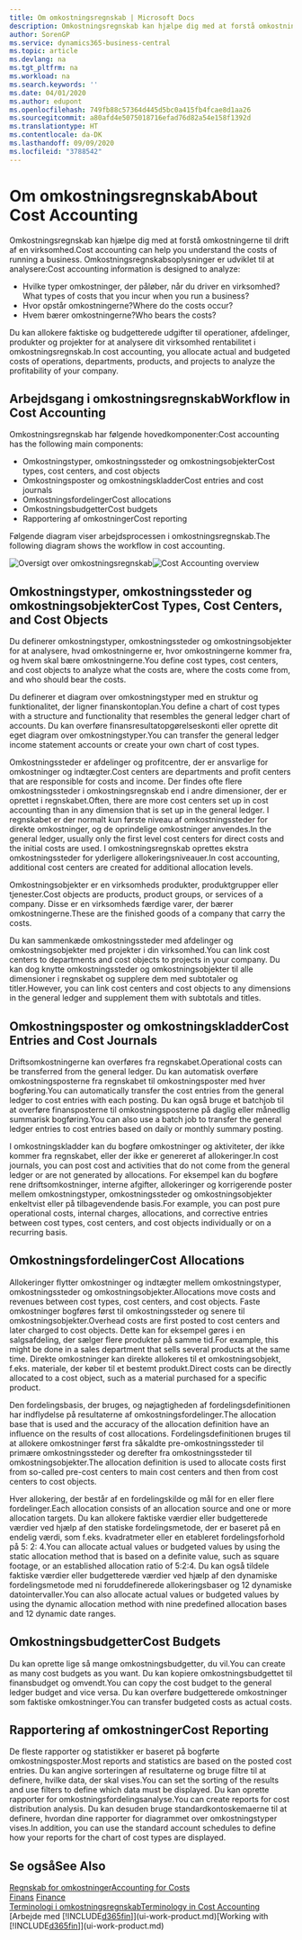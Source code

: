 ```yaml
---
title: Om omkostningsregnskab | Microsoft Docs
description: Omkostningsregnskab kan hjælpe dig med at forstå omkostningerne til drift af en virksomhed.
author: SorenGP
ms.service: dynamics365-business-central
ms.topic: article
ms.devlang: na
ms.tgt_pltfrm: na
ms.workload: na
ms.search.keywords: ''
ms.date: 04/01/2020
ms.author: edupont
ms.openlocfilehash: 749fb88c57364d445d5bc0a415fb4fcae8d1aa26
ms.sourcegitcommit: a80afd4e5075018716efad76d82a54e158f1392d
ms.translationtype: HT
ms.contentlocale: da-DK
ms.lasthandoff: 09/09/2020
ms.locfileid: "3788542"
---
```

# <a name="about-cost-accounting"></a><span data-ttu-id="da2d0-103">Om omkostningsregnskab</span><span class="sxs-lookup"><span data-stu-id="da2d0-103">About Cost Accounting</span></span>
<span data-ttu-id="da2d0-104">Omkostningsregnskab kan hjælpe dig med at forstå omkostningerne til drift af en virksomhed.</span><span class="sxs-lookup"><span data-stu-id="da2d0-104">Cost accounting can help you understand the costs of running a business.</span></span> <span data-ttu-id="da2d0-105">Omkostningsregnskabsoplysninger er udviklet til at analysere:</span><span class="sxs-lookup"><span data-stu-id="da2d0-105">Cost accounting information is designed to analyze:</span></span>  

-   <span data-ttu-id="da2d0-106">Hvilke typer omkostninger, der påløber, når du driver en virksomhed?</span><span class="sxs-lookup"><span data-stu-id="da2d0-106">What types of costs that you incur when you run a business?</span></span>  
-   <span data-ttu-id="da2d0-107">Hvor opstår omkostningerne?</span><span class="sxs-lookup"><span data-stu-id="da2d0-107">Where do the costs occur?</span></span>  
-   <span data-ttu-id="da2d0-108">Hvem bærer omkostningerne?</span><span class="sxs-lookup"><span data-stu-id="da2d0-108">Who bears the costs?</span></span>  

<span data-ttu-id="da2d0-109">Du kan allokere faktiske og budgetterede udgifter til operationer, afdelinger, produkter og projekter for at analysere dit virksomhed rentabilitet i omkostningsregnskab.</span><span class="sxs-lookup"><span data-stu-id="da2d0-109">In cost accounting, you allocate actual and budgeted costs of operations, departments, products, and projects to analyze the profitability of your company.</span></span>  

## <a name="workflow-in-cost-accounting"></a><span data-ttu-id="da2d0-110">Arbejdsgang i omkostningsregnskab</span><span class="sxs-lookup"><span data-stu-id="da2d0-110">Workflow in Cost Accounting</span></span>  
<span data-ttu-id="da2d0-111">Omkostningsregnskab har følgende hovedkomponenter:</span><span class="sxs-lookup"><span data-stu-id="da2d0-111">Cost accounting has the following main components:</span></span>  

-   <span data-ttu-id="da2d0-112">Omkostningstyper, omkostningssteder og omkostningsobjekter</span><span class="sxs-lookup"><span data-stu-id="da2d0-112">Cost types, cost centers, and cost objects</span></span>  
-   <span data-ttu-id="da2d0-113">Omkostningsposter og omkostningskladder</span><span class="sxs-lookup"><span data-stu-id="da2d0-113">Cost entries and cost journals</span></span>  
-   <span data-ttu-id="da2d0-114">Omkostningsfordelinger</span><span class="sxs-lookup"><span data-stu-id="da2d0-114">Cost allocations</span></span>  
-   <span data-ttu-id="da2d0-115">Omkostningsbudgetter</span><span class="sxs-lookup"><span data-stu-id="da2d0-115">Cost budgets</span></span>
-   <span data-ttu-id="da2d0-116">Rapportering af omkostninger</span><span class="sxs-lookup"><span data-stu-id="da2d0-116">Cost reporting</span></span>  

<span data-ttu-id="da2d0-117">Følgende diagram viser arbejdsprocessen i omkostningsregnskab.</span><span class="sxs-lookup"><span data-stu-id="da2d0-117">The following diagram shows the workflow in cost accounting.</span></span>  

<span data-ttu-id="da2d0-118">![Oversigt over omkostningsregnskab](media/costaccountingoverview.png "OversigtOverOmkostningsregnskab")</span><span class="sxs-lookup"><span data-stu-id="da2d0-118">![Cost Accounting overview](media/costaccountingoverview.png "CostAccountingOverview")</span></span>  

## <a name="cost-types-cost-centers-and-cost-objects"></a><span data-ttu-id="da2d0-119">Omkostningstyper, omkostningssteder og omkostningsobjekter</span><span class="sxs-lookup"><span data-stu-id="da2d0-119">Cost Types, Cost Centers, and Cost Objects</span></span>  
<span data-ttu-id="da2d0-120">Du definerer omkostningstyper, omkostningssteder og omkostningsobjekter for at analysere, hvad omkostningerne er, hvor omkostningerne kommer fra, og hvem skal bære omkostningerne.</span><span class="sxs-lookup"><span data-stu-id="da2d0-120">You define cost types, cost centers, and cost objects to analyze what the costs are, where the costs come from, and who should bear the costs.</span></span>  

<span data-ttu-id="da2d0-121">Du definerer et diagram over omkostningstyper med en struktur og funktionalitet, der ligner finanskontoplan.</span><span class="sxs-lookup"><span data-stu-id="da2d0-121">You define a chart of cost types with a structure and functionality that resembles the general ledger chart of accounts.</span></span> <span data-ttu-id="da2d0-122">Du kan overføre finansresultatopgørelseskonti eller oprette dit eget diagram over omkostningstyper.</span><span class="sxs-lookup"><span data-stu-id="da2d0-122">You can transfer the general ledger income statement accounts or create your own chart of cost types.</span></span>  

<span data-ttu-id="da2d0-123">Omkostningssteder er afdelinger og profitcentre, der er ansvarlige for omkostninger og indtægter.</span><span class="sxs-lookup"><span data-stu-id="da2d0-123">Cost centers are departments and profit centers that are responsible for costs and income.</span></span> <span data-ttu-id="da2d0-124">Der findes ofte flere omkostningssteder i omkostningsregnskab end i andre dimensioner, der er oprettet i regnskabet.</span><span class="sxs-lookup"><span data-stu-id="da2d0-124">Often, there are more cost centers set up in cost accounting than in any dimension that is set up in the general ledger.</span></span> <span data-ttu-id="da2d0-125">I regnskabet er der normalt kun første niveau af omkostningssteder for direkte omkostninger, og de oprindelige omkostninger anvendes.</span><span class="sxs-lookup"><span data-stu-id="da2d0-125">In the general ledger, usually only the first level cost centers for direct costs and the initial costs are used.</span></span> <span data-ttu-id="da2d0-126">I omkostningsregnskab oprettes ekstra omkostningssteder for yderligere allokeringsniveauer.</span><span class="sxs-lookup"><span data-stu-id="da2d0-126">In cost accounting, additional cost centers are created for additional allocation levels.</span></span>  

<span data-ttu-id="da2d0-127">Omkostningsobjekter er en virksomheds produkter, produktgrupper eller tjenester.</span><span class="sxs-lookup"><span data-stu-id="da2d0-127">Cost objects are products, product groups, or services of a company.</span></span> <span data-ttu-id="da2d0-128">Disse er en virksomheds færdige varer, der bærer omkostningerne.</span><span class="sxs-lookup"><span data-stu-id="da2d0-128">These are the finished goods of a company that carry the costs.</span></span>  

<span data-ttu-id="da2d0-129">Du kan sammenkæde omkostningssteder med afdelinger og omkostningsobjekter med projekter i din virksomhed.</span><span class="sxs-lookup"><span data-stu-id="da2d0-129">You can link cost centers to departments and cost objects to projects in your company.</span></span> <span data-ttu-id="da2d0-130">Du kan dog knytte omkostningssteder og omkostningsobjekter til alle dimensioner i regnskabet og supplere dem med subtotaler og titler.</span><span class="sxs-lookup"><span data-stu-id="da2d0-130">However, you can link cost centers and cost objects to any dimensions in the general ledger and supplement them with subtotals and titles.</span></span>  

## <a name="cost-entries-and-cost-journals"></a><span data-ttu-id="da2d0-131">Omkostningsposter og omkostningskladder</span><span class="sxs-lookup"><span data-stu-id="da2d0-131">Cost Entries and Cost Journals</span></span>  
<span data-ttu-id="da2d0-132">Driftsomkostningerne kan overføres fra regnskabet.</span><span class="sxs-lookup"><span data-stu-id="da2d0-132">Operational costs can be transferred from the general ledger.</span></span> <span data-ttu-id="da2d0-133">Du kan automatisk overføre omkostningsposterne fra regnskabet til omkostningsposter med hver bogføring.</span><span class="sxs-lookup"><span data-stu-id="da2d0-133">You can automatically transfer the cost entries from the general ledger to cost entries with each posting.</span></span> <span data-ttu-id="da2d0-134">Du kan også bruge et batchjob til at overføre finansposterne til omkostningsposterne på daglig eller månedlig summarisk bogføring.</span><span class="sxs-lookup"><span data-stu-id="da2d0-134">You can also use a batch job to transfer the general ledger entries to cost entries based on daily or monthly summary posting.</span></span>  

<span data-ttu-id="da2d0-135">I omkostningskladder kan du bogføre omkostninger og aktiviteter, der ikke kommer fra regnskabet, eller der ikke er genereret af allokeringer.</span><span class="sxs-lookup"><span data-stu-id="da2d0-135">In cost journals, you can post cost and activities that do not come from the general ledger or are not generated by allocations.</span></span> <span data-ttu-id="da2d0-136">For eksempel kan du bogføre rene driftsomkostninger, interne afgifter, allokeringer og korrigerende poster mellem omkostningstyper, omkostningssteder og omkostningsobjekter enkeltvist eller på tilbagevendende basis.</span><span class="sxs-lookup"><span data-stu-id="da2d0-136">For example, you can post pure operational costs, internal charges, allocations, and corrective entries between cost types, cost centers, and cost objects individually or on a recurring basis.</span></span>  

## <a name="cost-allocations"></a><span data-ttu-id="da2d0-137">Omkostningsfordelinger</span><span class="sxs-lookup"><span data-stu-id="da2d0-137">Cost Allocations</span></span>  
<span data-ttu-id="da2d0-138">Allokeringer flytter omkostninger og indtægter mellem omkostningstyper, omkostningssteder og omkostningsobjekter.</span><span class="sxs-lookup"><span data-stu-id="da2d0-138">Allocations move costs and revenues between cost types, cost centers, and cost objects.</span></span> <span data-ttu-id="da2d0-139">Faste omkostninger bogføres først til omkostningssteder og senere til omkostningsobjekter.</span><span class="sxs-lookup"><span data-stu-id="da2d0-139">Overhead costs are first posted to cost centers and later charged to cost objects.</span></span> <span data-ttu-id="da2d0-140">Dette kan for eksempel gøres i en salgsafdeling, der sælger flere produkter på samme tid.</span><span class="sxs-lookup"><span data-stu-id="da2d0-140">For example, this might be done in a sales department that sells several products at the same time.</span></span> <span data-ttu-id="da2d0-141">Direkte omkostninger kan direkte allokeres til et omkostningsobjekt, f.eks. materiale, der køber til et bestemt produkt.</span><span class="sxs-lookup"><span data-stu-id="da2d0-141">Direct costs can be directly allocated to a cost object, such as a material purchased for a specific product.</span></span>  

<span data-ttu-id="da2d0-142">Den fordelingsbasis, der bruges, og nøjagtigheden af fordelingsdefinitionen har indflydelse på resultaterne af omkostningsfordelinger.</span><span class="sxs-lookup"><span data-stu-id="da2d0-142">The allocation base that is used and the accuracy of the allocation definition have an influence on the results of cost allocations.</span></span> <span data-ttu-id="da2d0-143">Fordelingsdefinitionen bruges til at allokere omkostninger først fra såkaldte pre-omkostningssteder til primære omkostningssteder og derefter fra omkostningssteder til omkostningsobjekter.</span><span class="sxs-lookup"><span data-stu-id="da2d0-143">The allocation definition is used to allocate costs first from so-called pre-cost centers to main cost centers and then from cost centers to cost objects.</span></span>  

<span data-ttu-id="da2d0-144">Hver allokering, der består af en fordelingskilde og mål for en eller flere fordelinger.</span><span class="sxs-lookup"><span data-stu-id="da2d0-144">Each allocation consists of an allocation source and one or more allocation targets.</span></span> <span data-ttu-id="da2d0-145">Du kan allokere faktiske værdier eller budgetterede værdier ved hjælp af den statiske fordelingsmetode, der er baseret på en endelig værdi, som f.eks. kvadratmeter eller en etableret fordelingsforhold på 5: 2: 4.</span><span class="sxs-lookup"><span data-stu-id="da2d0-145">You can allocate actual values or budgeted values by using the static allocation method that is based on a definite value, such as square footage, or an established allocation ratio of 5:2:4.</span></span> <span data-ttu-id="da2d0-146">Du kan også tildele faktiske værdier eller budgetterede værdier ved hjælp af den dynamiske fordelingsmetode med ni foruddefinerede allokeringsbaser og 12 dynamiske datointervaller.</span><span class="sxs-lookup"><span data-stu-id="da2d0-146">You can also allocate actual values or budgeted values by using the dynamic allocation method with nine predefined allocation bases and 12 dynamic date ranges.</span></span>  

## <a name="cost-budgets"></a><span data-ttu-id="da2d0-147">Omkostningsbudgetter</span><span class="sxs-lookup"><span data-stu-id="da2d0-147">Cost Budgets</span></span>  
<span data-ttu-id="da2d0-148">Du kan oprette lige så mange omkostningsbudgetter, du vil.</span><span class="sxs-lookup"><span data-stu-id="da2d0-148">You can create as many cost budgets as you want.</span></span> <span data-ttu-id="da2d0-149">Du kan kopiere omkostningsbudgettet til finansbudget og omvendt.</span><span class="sxs-lookup"><span data-stu-id="da2d0-149">You can copy the cost budget to the general ledger budget and vice versa.</span></span> <span data-ttu-id="da2d0-150">Du kan overføre budgetterede omkostninger som faktiske omkostninger.</span><span class="sxs-lookup"><span data-stu-id="da2d0-150">You can transfer budgeted costs as actual costs.</span></span>  

## <a name="cost-reporting"></a><span data-ttu-id="da2d0-151">Rapportering af omkostninger</span><span class="sxs-lookup"><span data-stu-id="da2d0-151">Cost Reporting</span></span>  
<span data-ttu-id="da2d0-152">De fleste rapporter og statistikker er baseret på bogførte omkostningsposter.</span><span class="sxs-lookup"><span data-stu-id="da2d0-152">Most reports and statistics are based on the posted cost entries.</span></span> <span data-ttu-id="da2d0-153">Du kan angive sorteringen af resultaterne og bruge filtre til at definere, hvilke data, der skal vises.</span><span class="sxs-lookup"><span data-stu-id="da2d0-153">You can set the sorting of the results and use filters to define which data must be displayed.</span></span> <span data-ttu-id="da2d0-154">Du kan oprette rapporter for omkostningsfordelingsanalyse.</span><span class="sxs-lookup"><span data-stu-id="da2d0-154">You can create reports for cost distribution analysis.</span></span> <span data-ttu-id="da2d0-155">Du kan desuden bruge standardkontoskemaerne til at definere, hvordan dine rapporter for diagrammet over omkostningstyper vises.</span><span class="sxs-lookup"><span data-stu-id="da2d0-155">In addition, you can use the standard account schedules to define how your reports for the chart of cost types are displayed.</span></span>  

## <a name="see-also"></a><span data-ttu-id="da2d0-156">Se også</span><span class="sxs-lookup"><span data-stu-id="da2d0-156">See Also</span></span>  
 [<span data-ttu-id="da2d0-157">Regnskab for omkostninger</span><span class="sxs-lookup"><span data-stu-id="da2d0-157">Accounting for Costs</span></span>](finance-manage-cost-accounting.md)  
 <span data-ttu-id="da2d0-158">[Finans](finance.md) </span><span class="sxs-lookup"><span data-stu-id="da2d0-158">[Finance](finance.md) </span></span>  
 [<span data-ttu-id="da2d0-159">Terminologi i omkostningsregnskab</span><span class="sxs-lookup"><span data-stu-id="da2d0-159">Terminology in Cost Accounting</span></span>](finance-terminology-in-cost-accounting.md)  
 <span data-ttu-id="da2d0-160">[Arbejde med [!INCLUDE[d365fin](includes/d365fin_md.md)]](ui-work-product.md)</span><span class="sxs-lookup"><span data-stu-id="da2d0-160">[Working with [!INCLUDE[d365fin](includes/d365fin_md.md)]](ui-work-product.md)</span></span>
